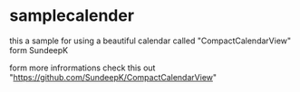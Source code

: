# samplecalender


this a sample for using a beautiful calendar called "CompactCalendarView" form SundeepK



form more infrormations check this out "https://github.com/SundeepK/CompactCalendarView"

